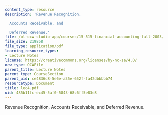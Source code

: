 ```yaml
---
content_type: resource
description: 'Revenue Recognition,

  Accounts Receivable, and

  Deferred Revenue.'
file: /ol-ocw-studio-app/courses/15-515-financial-accounting-fall-2003/485b11fcec455af0584368c6ff5e83e8_lec4.pdf
file_size: 219858
file_type: application/pdf
learning_resource_types:
- Lecture Notes
license: https://creativecommons.org/licenses/by-nc-sa/4.0/
ocw_type: OCWFile
parent_title: Lecture Notes
parent_type: CourseSection
parent_uid: ce4836d8-5e6e-a35e-652f-fa42dbbbbb74
resourcetype: Document
title: lec4.pdf
uid: 485b11fc-ec45-5af0-5843-68c6ff5e83e8
---
```

Revenue Recognition,
Accounts Receivable, and
Deferred Revenue.